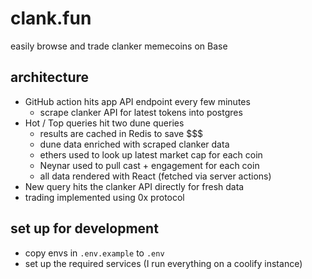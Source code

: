 # clank.fun

easily browse and trade clanker memecoins on Base

## architecture

* GitHub action hits app API endpoint every few minutes
  * scrape clanker API for latest tokens into postgres
* Hot / Top queries hit two dune queries
  * results are cached in Redis to save $$$
  * dune data enriched with scraped clanker data
  * ethers used to look up latest market cap for each coin
  * Neynar used to pull cast + engagement for each coin
  * all data rendered with React (fetched via server actions)
* New query hits the clanker API directly for fresh data
* trading implemented using 0x protocol 

## set up for development

* copy envs in `.env.example` to `.env`
* set up the required services (I run everything on a coolify instance)
